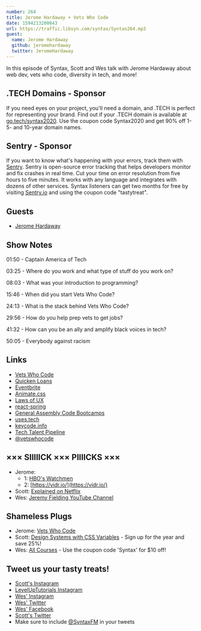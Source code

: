 ```yaml
---
number: 264
title: Jerome Hardaway + Vets Who Code
date: 1594213200843
url: https://traffic.libsyn.com/syntax/Syntax264.mp3
guest:
  name: Jerome Hardaway
  github: jeromehardaway
  twitter: JeromeHardaway
---
```


In this episode of Syntax, Scott and Wes talk with Jerome Hardaway about web dev, vets who code, diversity in tech, and more!

## .TECH Domains - Sponsor
If you need eyes on your project, you'll need a domain, and .TECH is perfect for representing your brand. Find out if your .TECH domain is available at [go.tech/syntax2020](https://go.tech/syntax2020). Use the coupon code Syntax2020 and get 90% off 1- 5- and 10-year domain names.

## Sentry - Sponsor
If you want to know what's happening with your errors, track them with [Sentry](https://sentry.io/). Sentry is open-source error tracking that helps developers monitor and fix crashes in real time. Cut your time on error resolution from five hours to five minutes. It works with any language and integrates with dozens of other services. Syntax listeners can get two months for free by visiting [Sentry.io](https://sentry.io/) and using the coupon code "tastytreat".

## Guests
* [Jerome Hardaway](https://twitter.com/JeromeHardaway)

## Show Notes

01:50 - Captain America of Tech

03:25 - Where do you work and what type of stuff do you work on?

08:03 - What was your introduction to programming?

15:46 - When did you start Vets Who Code?

24:13 - What is the stack behind Vets Who Code?

29:56 - How do you help prep vets to get jobs?

41:32 - How can you be an ally and amplify black voices in tech?

50:05 - Everybody against racism

## Links
* [Vets Who Code](https://vetswhocode.io/)
* [Quicken Loans](https://www.quickenloans.com/)
* [Eventbrite](https://www.eventbrite.com/)
* [Animate.css](https://animate.style/)
* [Laws of UX](https://lawsofux.com/)
* [react-spring](https://www.react-spring.io/)
* [General Assembly Code Bootcamps](https://generalassemb.ly/)
* [uses.tech](https://uses.tech/)
* [keycode.info](http://keycode.info/)
* [Tech Talent Pipeline](https://www.techtalentpipeline.nyc/)
* [@vetswhocode](https://twitter.com/vetswhocode)

## ××× SIIIIICK ××× PIIIICKS ×××
* Jerome:
  * 1: [HBO's Watchmen](https://www.hbo.com/watchmen)
  * 2: [https://vidr.io/](https://vidr.io/)
* Scott: [Explained on Netflix](https://www.netflix.com/title/80216752)
* Wes: [Jeremy Fielding YouTube Channel](https://www.youtube.com/channel/UC_SLthyNX_ivd-dmsFgmJVg)

## Shameless Plugs
* Jerome: [Vets Who Code](https://vetswhocode.io/)
* Scott: [Design Systems with CSS Variables](https://www.leveluptutorials.com/pro) - Sign up for the year and save 25%!
* Wes: [All Courses](https://wesbos.com/courses/) - Use the coupon code 'Syntax' for $10 off!

## Tweet us your tasty treats!
* [Scott's Instagram](https://www.instagram.com/stolinski/)
* [LevelUpTutorials Instagram](https://www.instagram.com/LevelUpTutorials/)
* [Wes' Instagram](https://www.instagram.com/wesbos/)
* [Wes' Twitter](https://twitter.com/wesbos)
* [Wes' Facebook](https://www.facebook.com/wesbos.developer)
* [Scott's Twitter](https://twitter.com/stolinski)
* Make sure to include [@SyntaxFM](https://twitter.com/SyntaxFM) in your tweets

